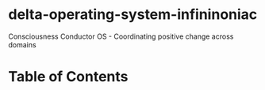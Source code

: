 # delta-operating-system-infininoniac
Consciousness Conductor OS - Coordinating positive change across domains

# Table of Contents


